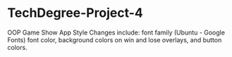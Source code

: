 # TechDegree-Project-4
 OOP Game Show App
Style Changes include: font family (Ubuntu - Google Fonts)
font color, background colors on win and lose overlays, and button colors.


